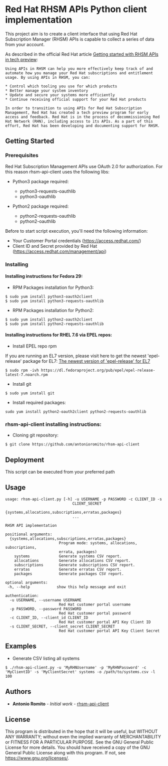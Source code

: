 # Red Hat RHSM APIs Python client implementation 

This project aim is to create a client interface that using Red Hat Subscription Manager (RHSM) APIs is capable to collect a series of data from your account. 

As described in the official Red Hat article [Getting started with RHSM APIs in tech preview](https://access.redhat.com/articles/3626371):

```
Using APIs in RHSM can help you more effectively keep track of and automate how you manage your Red Hat subscriptions and entitlement usage. By using APIs in RHSM, you can:

* Control which tooling you use for which products
* Better manage your system inventory
* Update and secure your systems more efficiently
* Continue receiving official support for your Red Hat products

In order to transition to using APIs for Red Hat Subscription Management, Red Hat has created a tech preview program for early access and feedback. Red Hat is in the process of decommissioning Red Hat Network (RHN), including access to its APIs. As a part of this effort, Red Hat has been developing and documenting support for RHSM.
```

## Getting Started

### Prerequisites

Red Hat Subscription Management APIs use OAuth 2.0 for authorization. For this reason rhsm-api-client uses the following libs:

* Python3 package required:

    * python3-requests-oauthlib
    * python3-oauthlib
    
* Python2 package required:

    * python2-requests-oauthlib
    * python2-oauthlib

Before to start script execution, you'll need the following information:

* Your Customer Portal credentials (https://access.redhat.com/)
* Client ID and Secret provided by Red Hat (https://access.redhat.com/management/api)
 

### Installing

#### Installing instructions for Fedora 29:

* RPM Packages installation for Python3:
```
$ sudo yum install python3-oauth2client
$ sudo yum install python3-requests-oauthlib
```

* RPM Packages installation for Python2:
```
$ sudo yum install python2-oauth2client
$ sudo yum install python2-requests-oauthlib
```
    
#### Installing instructions for RHEL 7.6 via EPEL repos:
       
* Install EPEL repo rpm
    
If you are running an EL7 version, please visit here to get the newest 'epel-release' package for EL7: [The newest version of 'epel-release' for EL7](https://dl.fedoraproject.org/pub/epel/epel-release-latest-7.noarch.rpm)

```
$ sudo rpm -ivh https://dl.fedoraproject.org/pub/epel/epel-release-latest-7.noarch.rpm
```
    
* Install git
    
```
$ sudo yum install git
```

* Install required packages:

```
sudo yum install python2-oauth2client python2-requests-oauthlib
```

### rhsm-api-client installing instructions:

* Cloning git repository:
```
$ git clone https://github.com/antonioromito/rhsm-api-client
```  
  
## Deployment

This script can be executed from your preferred path

## Usage

```
usage: rhsm-api-client.py [-h] -u USERNAME -p PASSWORD -c CLIENT_ID -s
                              CLIENT_SECRET
                              {systems,allocations,subscriptions,erratas,packages}
                              ...

RHSM API implementation

positional arguments:
  {systems,allocations,subscriptions,erratas,packages}
                        Program mode: systems, allocations, subscriptions,
                        errata, packages)
    systems             Generate systems CSV report.
    allocations         Generate allocations CSV report.
    subscriptions       Generate subscriptions CSV report.
    erratas             Generate erratas CSV report.
    packages            Generate packages CSV report.

optional arguments:
 -h, --help            show this help message and exit

authentication:
  -u USERNAME, --username USERNAME
                        Red Hat customer portal username
  -p PASSWORD, --password PASSWORD
                        Red Hat customer portal password
  -c CLIENT_ID, --client_id CLIENT_ID
                        Red Hat customer portal API Key Client ID
  -s CLIENT_SECRET, --client_secret CLIENT_SECRET
                        Red Hat customer portal API Key Client Secret
```

## Examples

* Generate CSV listing all systems

```
$ ./rhsm-api-client.py -u 'MyRHNUsername' -p 'MyRHNPassword' -c 'MyClientID' -s 'MyClientSecret' systems -o /path/to/systems.csv -l 100
```

## Authors

* **Antonio Romito** - *Initial work* - [rhsm-api-client](https://github.com/antonioromito/rhsm-api-client)

## License

This program is distributed in the hope that it will be useful, but WITHOUT ANY WARRANTY; without even the implied warranty of MERCHANTABILITY or FITNESS FOR A PARTICULAR PURPOSE.  See the  GNU General Public License for more details.
You should have received a copy of the GNU General Public License along with this program.  If not, see <https://www.gnu.org/licenses/>.


